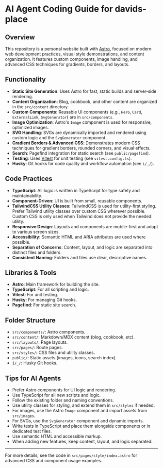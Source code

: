 # AI Agent Coding Guide for davids-place

## Overview
This repository is a personal website built with [Astro](https://astro.build/), focused on modern web development practices, visual style demonstrations, and content organization. It features custom components, image handling, and advanced CSS techniques for gradients, borders, and layouts.

## Functionality
- **Static Site Generation**: Uses Astro for fast, static builds and server-side rendering.
- **Content Organization**: Blog, cookbook, and other content are organized in the `src/content` directory.
- **Custom Components**: Reusable UI components (e.g., `Hero`, `Card`, `ExternalLink`, `SvgGenerator`) are in `src/components`.
- **Image Optimization**: Astro's `Image` component is used for responsive, optimized images.
- **SVG Handling**: SVGs are dynamically imported and rendered using custom logic and the `SvgGenerator` component.
- **Gradient Borders & Advanced CSS**: Demonstrates modern CSS techniques for gradient borders, rounded corners, and visual effects.
- **Search**: Pagefind integration for static search (see `public/pagefind`).
- **Testing**: Uses [Vitest](https://vitest.dev/) for unit testing (see `vitest.config.ts`).
- **Husky**: Git hooks for code quality and workflow automation (see `i/_/`).

## Code Practices
- **TypeScript**: All logic is written in TypeScript for type safety and maintainability.
- **Component-Driven**: UI is built from small, reusable components.
- **TailwindCSS Utility Classes**: TailwindCSS is used for utility-first styling. Prefer Tailwind utility classes over custom CSS wherever possible. Custom CSS is only used when Tailwind does not provide the needed utility.
- **Responsive Design**: Layouts and components are mobile-first and adapt to various screen sizes.
- **Accessibility**: Semantic HTML and ARIA attributes are used where possible.
- **Separation of Concerns**: Content, layout, and logic are separated into distinct files and folders.
- **Consistent Naming**: Folders and files use clear, descriptive names.

## Libraries & Tools
- **Astro**: Main framework for building the site.
- **TypeScript**: For all scripting and logic.
- **Vitest**: For unit testing.
- **Husky**: For managing Git hooks.
- **Pagefind**: For static site search.

## Folder Structure
- `src/components/`: Astro components.
- `src/content/`: Markdown/MDX content (blog, cookbook, etc).
- `src/layouts/`: Page layouts.
- `src/pages/`: Route pages.
- `src/styles/`: CSS files and utility classes.
- `public/`: Static assets (images, icons, search index).
- `i/_/`: Husky Git hooks.

## Tips for AI Agents
- Prefer Astro components for UI logic and rendering.
- Use TypeScript for all new scripts and logic.
- Follow the existing folder and naming conventions.
- Use utility classes for styling, and extend them in `src/styles` if needed.
- For images, use the Astro `Image` component and import assets from `src/images`.
- For SVGs, use the `SvgGenerator` component and dynamic imports.
- Write tests in TypeScript and place them alongside components or in dedicated test files.
- Use semantic HTML and accessible markup.
- When adding new features, keep content, layout, and logic separated.

---
For more details, see the code in `src/pages/style/index.astro` for advanced CSS and component usage examples.
